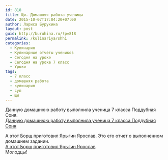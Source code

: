 ```yaml
---
id: 818
title: Щи. Домашняя работа ученицы
date: 2015-10-07T17:04:20+07:00
author: Лариса Бурухина
layout: post
guid: http://buruhina.ru/?p=818
permalink: /kulinariya/shhi
categories:
  - Кулинария
  - Кулинарные отчеты учеников
  - Сегодня на уроке
  - Сегодня на уроке 7 класс
  - Уроки
tags:
  - 7 класс
  - домашняя работа
  - кулинария
  - суп
  - щи
---
```

Данную домашнюю работу выполнила ученица 7 класса Поддубная Соня.  
<a href="http://www.slideshare.net/viktorz1986/ss-53638985" target="_blank">Данную домашнюю работу выполнила ученица 7 класса Поддубная Соня</a>

А этот Борщ приготовил Ярыгин Ярослав. Это его отчет о выполненном домашнем задании.  
<a href="http://www.slideshare.net/viktorz1986/ss-53639292" target="_blank">А этот Борщ приготовил Ярыгин Ярослав</a>  
Молодцы!